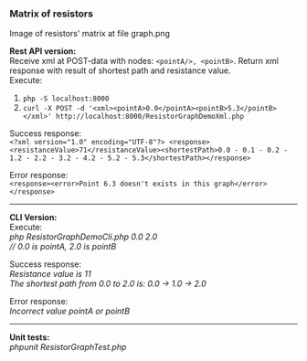### Matrix of resistors
Image of resistors' matrix at file graph.png

**Rest API version:**  
Receive xml at POST-data with nodes: `<pointA/>, <pointB>`. Return xml response with result of shortest path and resistance value.  
Execute:  
1) `php -S localhost:8000`  
2) `curl -X POST -d '<xml><pointA>0.0</pointA><pointB>5.3</pointB></xml>' http://localhost:8000/ResistorGraphDemoXml.php`  

Success response:  
`<?xml version="1.0" encoding="UTF-8"?>
<response><resistanceValue>71</resistanceValue><shortestPath>0.0 - 0.1 - 0.2 - 1.2 - 2.2 - 3.2 - 4.2 - 5.2 - 5.3</shortestPath></response>`

Error response:  
`<response><error>Point 6.3 doesn't exists in this graph</error></response>`

----------
**CLI Version:**  
Execute:  
*php ResistorGraphDemoCli.php 0.0 2.0*  
*// 0.0 is pointA, 2.0 is pointB*  

Success response:  
*Resistance value is 11*  
*The shortest path from 0.0 to 2.0 is: 0.0 -> 1.0 -> 2.0*  

Error response:  
*Incorrect value pointA or pointB*  

----------
**Unit tests:**  
*phpunit ResistorGraphTest.php*
